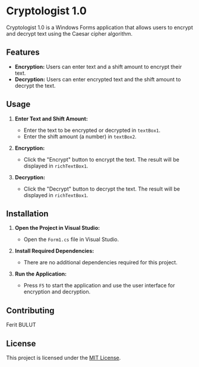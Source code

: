 
# Cryptologist 1.0

Cryptologist 1.0 is a Windows Forms application that allows users to encrypt and decrypt text using the Caesar cipher algorithm.

## Features

- **Encryption:** Users can enter text and a shift amount to encrypt their text.
- **Decryption:** Users can enter encrypted text and the shift amount to decrypt the text.

## Usage

1. **Enter Text and Shift Amount:**
   - Enter the text to be encrypted or decrypted in `textBox1`.
   - Enter the shift amount (a number) in `textBox2`.

2. **Encryption:**
   - Click the "Encrypt" button to encrypt the text. The result will be displayed in `richTextBox1`.

3. **Decryption:**
   - Click the "Decrypt" button to decrypt the text. The result will be displayed in `richTextBox1`.

## Installation

1. **Open the Project in Visual Studio:**
   - Open the `Form1.cs` file in Visual Studio.

2. **Install Required Dependencies:**
   - There are no additional dependencies required for this project.

3. **Run the Application:**
   - Press `F5` to start the application and use the user interface for encryption and decryption.

## Contributing

Ferit BULUT

## License

This project is licensed under the [MIT License](LICENSE).
